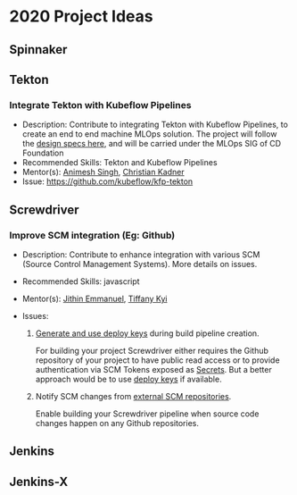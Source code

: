 # 2020 Project Ideas


## Spinnaker

## Tekton

### Integrate Tekton with Kubeflow Pipelines

- Description: Contribute to integrating Tekton with Kubeflow Pipelines, to create an end to end machine MLOps solution. The project will follow the [design specs here](https://docs.google.com/document/d/1oXOdiItI4GbEe_qzyBmMAqfLBjfYX1nM94WHY3EPa94/edit#heading=h.bqfysjn55rqn), and will be carried under the MLOps SIG of CD Foundation
- Recommended Skills: Tekton and Kubeflow Pipelines
- Mentor(s): [Animesh Singh](https://github.com/animeshsingh), [Christian Kadner](https://github.com/ckadner)
- Issue: https://github.com/kubeflow/kfp-tekton

## Screwdriver

### Improve SCM integration (Eg: Github)

- Description: Contribute to enhance integration with various SCM (Source Control Management Systems). More details on issues.
- Recommended Skills: javascript
- Mentor(s): [Jithin Emmanuel](github.com/jithine), [Tiffany Kyi](https://github.com/tkyi/)
- Issues:

    1. [Generate and use deploy keys](https://github.com/screwdriver-cd/screwdriver/issues/1079) during build pipeline creation.

        For building your project Screwdriver either requires the Github repository of your project to have public read access or to provide authentication via SCM Tokens exposed as [Secrets](https://docs.screwdriver.cd/user-guide/configuration/secrets). But a better approach would be to use [deploy keys](https://developer.github.com/v3/guides/managing-deploy-keys/#deploy-keys) if available.

    2. Notify SCM changes from [external SCM repositories](https://github.com/screwdriver-cd/screwdriver/issues/1415). 

        Enable building your Screwdriver pipeline when source code changes happen on any Github repositories. 

## Jenkins

## Jenkins-X

